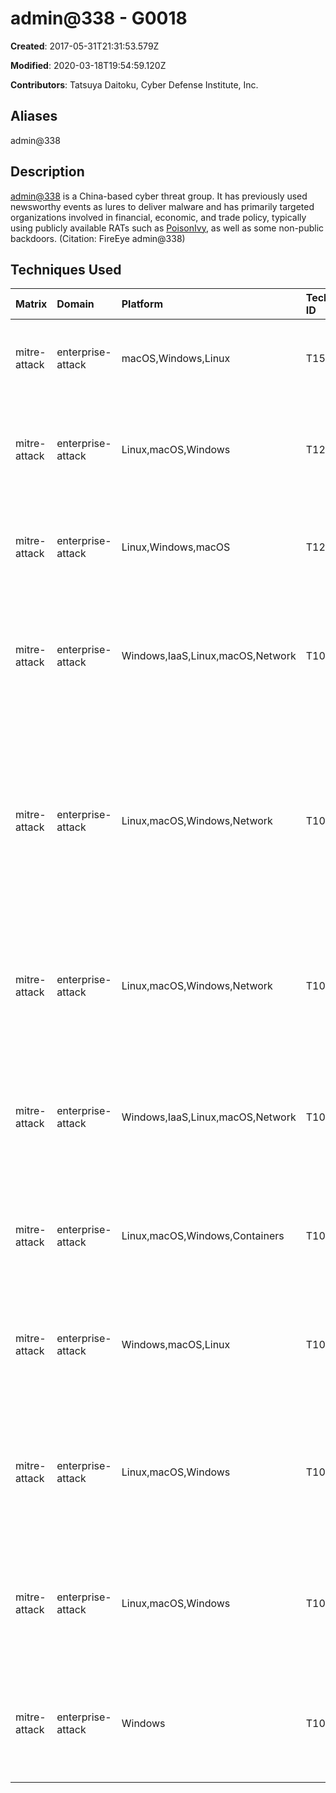 # admin@338 - G0018

**Created**: 2017-05-31T21:31:53.579Z

**Modified**: 2020-03-18T19:54:59.120Z

**Contributors**: Tatsuya Daitoku, Cyber Defense Institute, Inc.

## Aliases

admin@338

## Description

[admin@338](https://attack.mitre.org/groups/G0018) is a China-based cyber threat group. It has previously used newsworthy events as lures to deliver malware and has primarily targeted organizations involved in financial, economic, and trade policy, typically using publicly available RATs such as [PoisonIvy](https://attack.mitre.org/software/S0012), as well as some non-public backdoors. (Citation: FireEye admin@338)

## Techniques Used

|Matrix|Domain|Platform|Technique ID|Technique Name|Use|
| :---| :---| :---| :---| :---| :---|
|mitre-attack|enterprise-attack|macOS,Windows,Linux|T1566.001|Spearphishing Attachment|[admin@338](https://attack.mitre.org/groups/G0018) has sent emails with malicious Microsoft Office documents attached.(Citation: FireEye admin@338)|
|mitre-attack|enterprise-attack|Linux,macOS,Windows|T1204.002|Malicious File|[admin@338](https://attack.mitre.org/groups/G0018) has attempted to get victims to launch malicious Microsoft Word attachments delivered via spearphishing emails.(Citation: FireEye admin@338)|
|mitre-attack|enterprise-attack|Linux,Windows,macOS|T1203|Exploitation for Client Execution|[admin@338](https://attack.mitre.org/groups/G0018) has exploited client software vulnerabilities for execution, such as Microsoft Word CVE-2012-0158.(Citation: FireEye admin@338)|
|mitre-attack|enterprise-attack|Windows,IaaS,Linux,macOS,Network|T1049|System Network Connections Discovery|[admin@338](https://attack.mitre.org/groups/G0018) actors used the following command following exploitation of a machine with [LOWBALL](https://attack.mitre.org/software/S0042) malware to display network connections: <code>netstat -ano >> %temp%\download</code>(Citation: FireEye admin@338)|
|mitre-attack|enterprise-attack|Linux,macOS,Windows,Network|T1083|File and Directory Discovery|[admin@338](https://attack.mitre.org/groups/G0018) actors used the following commands after exploiting a machine with [LOWBALL](https://attack.mitre.org/software/S0042) malware to obtain information about files and directories: <code>dir c:\ >> %temp%\download</code> <code>dir "c:\Documents and Settings" >> %temp%\download</code> <code>dir "c:\Program Files\" >> %temp%\download</code> <code>dir d:\ >> %temp%\download</code>(Citation: FireEye admin@338)|
|mitre-attack|enterprise-attack|Linux,macOS,Windows,Network|T1016|System Network Configuration Discovery|[admin@338](https://attack.mitre.org/groups/G0018) actors used the following command after exploiting a machine with [LOWBALL](https://attack.mitre.org/software/S0042) malware to acquire information about local networks: <code>ipconfig /all >> %temp%\download</code>(Citation: FireEye admin@338)|
|mitre-attack|enterprise-attack|Windows,IaaS,Linux,macOS,Network|T1082|System Information Discovery|[admin@338](https://attack.mitre.org/groups/G0018) actors used the following commands after exploiting a machine with [LOWBALL](https://attack.mitre.org/software/S0042) malware to obtain information about the OS: <code>ver >> %temp%\download</code> <code>systeminfo >> %temp%\download</code>(Citation: FireEye admin@338)|
|mitre-attack|enterprise-attack|Linux,macOS,Windows,Containers|T1036.005|Match Legitimate Name or Location|[admin@338](https://attack.mitre.org/groups/G0018) actors used the following command to rename one of their tools to a benign file name: <code>ren "%temp%\upload" audiodg.exe</code>(Citation: FireEye admin@338)|
|mitre-attack|enterprise-attack|Windows,macOS,Linux|T1007|System Service Discovery|[admin@338](https://attack.mitre.org/groups/G0018) actors used the following command following exploitation of a machine with [LOWBALL](https://attack.mitre.org/software/S0042) malware to obtain information about services: <code>net start >> %temp%\download</code>(Citation: FireEye admin@338)|
|mitre-attack|enterprise-attack|Linux,macOS,Windows|T1087.001|Local Account|[admin@338](https://attack.mitre.org/groups/G0018) actors used the following commands following exploitation of a machine with [LOWBALL](https://attack.mitre.org/software/S0042) malware to enumerate user accounts: <code>net user >> %temp%\download</code> <code>net user /domain >> %temp%\download</code>(Citation: FireEye admin@338)|
|mitre-attack|enterprise-attack|Linux,macOS,Windows|T1069.001|Local Groups|[admin@338](https://attack.mitre.org/groups/G0018) actors used the following command following exploitation of a machine with [LOWBALL](https://attack.mitre.org/software/S0042) malware to list local groups: <code>net localgroup administrator >> %temp%\download</code>(Citation: FireEye admin@338)|
|mitre-attack|enterprise-attack|Windows|T1059.003|Windows Command Shell|Following exploitation with [LOWBALL](https://attack.mitre.org/software/S0042) malware, [admin@338](https://attack.mitre.org/groups/G0018) actors created a file containing a list of commands to be executed on the compromised computer.(Citation: FireEye admin@338)|
